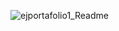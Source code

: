 ![ejportafolio1_Readme](https://user-images.githubusercontent.com/72474341/104968884-18811f00-59b5-11eb-854d-4460c89d585b.PNG)
